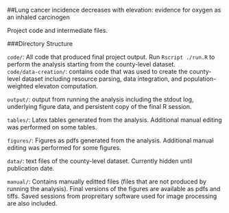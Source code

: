 ##Lung cancer incidence decreases with elevation: evidence for oxygen as an inhaled carcinogen

Project code and intermediate files.

###Directory Structure

`code/`: All code that produced final project output. Run `Rscript ./run.R` to perform the analysis starting from the county-level dataset.  
`code/data-creation/`: contains code that was used to create the county-level dataset including resource parsing, data integration, and population-weighted elevaton computation.

`output/`: output from running the analysis including the stdout log, underlying figure data, and persistent copy of the final R session.

`tables/`: Latex tables generated from the analysis. Additional manual editing was performed on some tables.

`figures/`: Figures as pdfs generated from the analysis. Additional manual editing was performed for some figures.

`data/`: text files of the county-level dataset. Currently hidden until publication date.

`manual/`: Contains manually editted files (files that are not produced by running the analysis). Final versions of the figures are available as pdfs and tiffs. Saved sessions from propreitary software used for image processing are also included.

